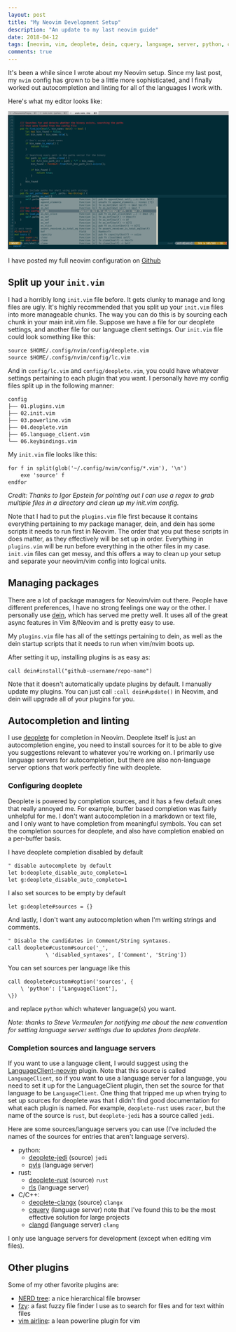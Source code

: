 ```yaml
---
layout: post
title: "My Neovim Development Setup"
description: "An update to my last neovim guide"
date: 2018-04-12
tags: [neovim, vim, deoplete, dein, cquery, language, server, python, c, c++]
comments: true
---
```


It's been a while since I wrote about my Neovim setup. Since my last post, my
`nvim` config has grown to be a little more sophisticated, and I finally
worked out autocompletion and linting for all of the languages I work with.

Here's what my editor looks like:

![neovim rust](/assets/images/nvim_1.png)

I have posted my full neovim configuration on [Github](https://github.com/afnanenayet/nvim-dotfiles)

## Split up your `init.vim`

I had a horribly long `init.vim` file before. It gets clunky to manage and
long files are ugly. It's highly recommended that you split up your `init.vim`
files into more manageable chunks. The way you can do this is by sourcing
each chunk in your main init.vim file. Suppose we have a file for our deoplete
settings, and another file for our language client settings. Our `init.vim`
file could look something like this:

```vim
source $HOME/.config/nvim/config/deoplete.vim
source $HOME/.config/nvim/config/lc.vim
```

And in `config/lc.vim` and `config/deoplete.vim`, you could have whatever
settings pertaining to each plugin that you want. I personally have my config
files split up in the following manner:

```
config
├── 01.plugins.vim
├── 02.init.vim
├── 03.powerline.vim
├── 04.deoplete.vim
├── 05.language_client.vim
└── 06.keybindings.vim
```

My `init.vim` file looks like this:

```vim
for f in split(glob('~/.config/nvim/config/*.vim'), '\n')
    exe 'source' f
endfor
```

_Credit: Thanks to Igor Epstein for pointing out I can use a regex
to grab multiple files in a directory and clean up my init.vim config._

Note that I had to put the `plugins.vim` file first because it contains
everything pertaining to my package manager, dein, and dein has some
scripts it needs to run first in Neovim. The order that you put these
scripts in does matter, as they effectively will be set up in order.
Everything in `plugins.vim` will be run before everything in the other
files in my case. `init.vim` files can get messy, and this offers a
way to clean up your setup and separate your neovim/vim config into
logical units.

## Managing packages

There are a lot of package managers for Neovim/vim out there. People
have different preferences, I have no strong feelings one way or the
other. I personally use [dein](https://github.com/Shougo/dein.vim), which has served me pretty well. It uses
all of the great async features in Vim 8/Neovim and is pretty easy to
use.

My `plugins.vim` file has all of the settings pertaining to dein, as
well as the dein startup scripts that it needs to run when vim/nvim
boots up.

After setting it up, installing plugins is as easy as:

```vim
call dein#install("github-username/repo-name")
```

Note that it doesn't automatically update plugins by default. I manually
update my plugins. You can just call `:call dein#update()` in Neovim, and
dein will upgrade all of your plugins for you.

## Autocompletion and linting

I use [deoplete](https://github.com/Shougo/deoplete.nvim)
for completion in Neovim. Deoplete itself is just an autocompletion engine,
you need to install sources for it to be able to give you suggestions relevant
to whatever you're working on. I primarily use language servers for autocompletion,
but there are also non-language server options that work perfectly fine with
deoplete.

### Configuring deoplete

Deoplete is powered by completion sources, and it has a few default ones that
really annoyed me. For example, buffer based completion was fairly unhelpful
for me. I don't want autocompletion in a markdown or text file, and I only
want to have completion from meaningful symbols. You can set the completion
sources for deoplete, and also have completion enabled on a per-buffer
basis.

I have deoplete completion disabled by default

```vim
" disable autocomplete by default
let b:deoplete_disable_auto_complete=1
let g:deoplete_disable_auto_complete=1
```

I also set sources to be empty by default

```vim
let g:deoplete#sources = {}
```

And lastly, I don't want any autocompletion when I'm writing strings and
comments.

```vim
" Disable the candidates in Comment/String syntaxes.
call deoplete#custom#source('_',
            \ 'disabled_syntaxes', ['Comment', 'String'])
```

You can set sources per language like this

```vim
call deoplete#custom#option('sources', {
    \ 'python': ['LanguageClient'],
\})
```

and replace `python` which whatever language(s) you want.

_Note: thanks to Steve Vermeulen for notifying me about the new convention
for setting language server settings due to updates from deoplete._

### Completion sources and language servers

If you want to use a language client, I would suggest using the
[LanguageClient-neovim](https://github.com/autozimu/LanguageClient-neovim)
plugin. Note that this source is called `LanguageClient`, so if you
want to use a language server for a language, you need to set it up
for the LanguageClient plugin, then set the source for that language
to be `LanguageClient`. One thing that tripped me up when trying to
set up sources for deoplete was that I didn't find good documentation
for what each plugin is named. For example, `deoplete-rust` uses `racer`,
but the name of the source is `rust`, but `deoplete-jedi` has a source
called `jedi`.

Here are some sources/language servers you can use (I've included the
names of the sources for entries that aren't language servers).

- python:
  - [deoplete-jedi](https://github.com/zchee/deoplete-jedi) (source) `jedi`
  - [pyls](https://github.com/palantir/python-language-server) (language server)
- rust:
  - [deoplete-rust](https://github.com/sebastianmarkow/deoplete-rust) (source) `rust`
  - [rls](https://github.com/rust-lang-nursery/rls/) (language server)
- C/C++:
  - [deoplete-clangx](https://github.com/Shougo/deoplete-clangx) (source) `clangx`
  - [cquery](https://github.com/cquery-project/cquery) (language server) note
    that I've found this to be the most effective solution for large projects
  - [clangd](https://clang.llvm.org/extra/clangd.html) (language server) `clang`

I only use language servers for development (except when editing vim files).

## Other plugins

Some of my other favorite plugins are:

- [NERD tree](https://github.com/scrooloose/nerdtree): a nice hierarchical file browser
- [fzy](https://github.com/jhawthorn/fzy): a fast fuzzy file finder I use as to search for files and for text within files
- [vim airline](https://github.com/vim-airline/vim-airline/): a lean powerline plugin for vim
